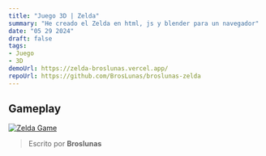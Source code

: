 ```yaml
---
title: "Juego 3D | Zelda"
summary: "He creado el Zelda en html, js y blender para un navegador"
date: "05 29 2024"
draft: false
tags:
- Juego
- 3D
demoUrl: https://zelda-broslunas.vercel.app/
repoUrl: https://github.com/BrosLunas/broslunas-zelda
---
```


## Gameplay
[![Zelda Game](/img/games/zelda.png)](/video/gameplay/zelda.mp4)

> Escrito por **Broslunas**